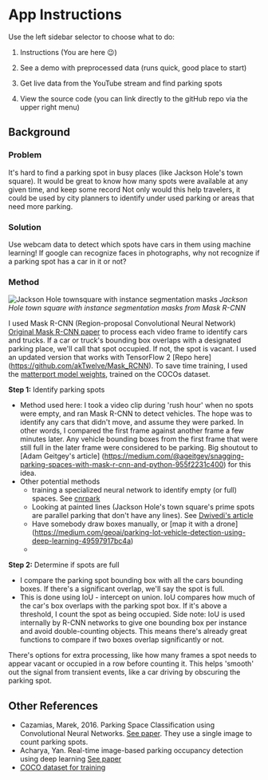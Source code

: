 # App Instructions

Use the left sidebar selector to choose what to do:

1. Instructions (You are here 😉)

2. See a demo with preprocessed data (runs quick, good place to start)

3. Get live data from the YouTube stream and find parking spots

4. View the source code (you can link directly to the gitHub repo via the upper right menu)

   

## Background

### Problem 

It's hard to find a parking spot in busy places (like Jackson Hole's town square).  It would be great to know how many spots were available at any given time, and keep some record  Not only would this help travelers, it could be used by city planners to identify under used parking or areas that need more parking.  

### Solution

Use webcam data to detect which spots have cars in them using machine learning!  If google can recognize faces in photographs, why not recognize if a parking spot has a car in it or not?

### Method

![Jackson Hole townsquare with instance segmentation masks](https://github.com/rejexx/Parkingspot_Vacancy/raw/main/reports/figures/townsquare_with_masks.png)
_Jackson Hole town square with instance segmentation masks from Mask R-CNN_

I used Mask R-CNN (Region-proposal Convolutional Neural Network) [Original Mask R-CNN paper](https://arxiv.org/abs/1703.06870) to process each video frame to identify cars and trucks.  If a car or truck's bounding box overlaps with a designated parking place, we'll call that spot occupied.  If not, the spot is vacant.  I used an updated version that works with TensorFlow 2 [Repo here] (https://github.com/akTwelve/Mask_RCNN).  To save time training, I used the [matterport model weights](https://github.com/matterport/Mask_RCNN), trained on the COCOs dataset.

**Step 1:** Identify parking spots

- Method used here: I took a video clip during 'rush hour' when no spots were empty, and ran Mask R-CNN to detect vehicles.  The hope was to identify any cars that didn't move, and assume they were parked.  In other words, I compared the first frame against another frame a few minutes later. Any vehicle bounding boxes from the first frame that were still full in the later frame were considered to be parking.  Big shoutout to [Adam Geitgey's article] (https://medium.com/@ageitgey/snagging-parking-spaces-with-mask-r-cnn-and-python-955f2231c400) for this idea.
- Other potential methods
  -  training a specialized neural network to identify empty (or full) spaces. See [cnrpark](http://cnrpark.it/)
  -  Looking at painted lines (Jackson Hole's town square's prime spots are parallel parking that don't have any lines). See  [Dwivedi's article](https://towardsdatascience.com/find-where-to-park-in-real-time-using-opencv-and-tensorflow-4307a4c3da03)
  - Have somebody draw boxes manually, or [map it with a drone] (https://medium.com/geoai/parking-lot-vehicle-detection-using-deep-learning-49597917bc4a)
  - 

**Step 2:** Determine if spots are full

* I compare the parking spot bounding box with all the cars bounding boxes. If there's a significant overlap, we'll say the spot is full.
* This is done using IoU - intercept on union.  IoU compares how much of the car's box overlaps with the parking spot box.  If it's above a threshold, I count the spot as being occupied.  Side note: IoU is used internally by R-CNN networks to give one bounding box per instance and avoid double-counting objects.  This means there's already great functions to compare if two boxes overlap significantly or not.  

There's options for extra processing, like how many frames a spot needs to appear vacant or occupied in a row before counting it. This helps 'smooth' out the signal from transient events, like a car driving by obscuring the parking spot.

## Other References

* Cazamias, Marek, 2016. Parking Space Classification using Convolutional Neural Networks.   [See paper](http://cs231n.stanford.edu/reports/2016/pdfs/280_Report.pdf).  They use a single image to count parking spots.
* Acharya, Yan. Real-time image-based parking occupancy detection using deep learning [See paper](http://ceur-ws.org/Vol-2087/paper5.pdf)
* [COCO dataset for training](http://cocodataset.org/)